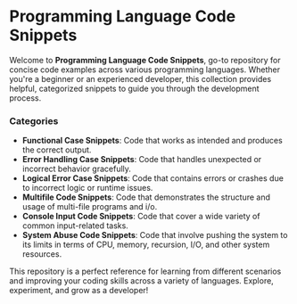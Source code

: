 # Programming Language Code Snippets

Welcome to **Programming Language Code Snippets**, go-to repository for concise code examples across various programming languages. Whether you're a beginner or an experienced developer, this collection provides helpful, categorized snippets to guide you through the development process.

### Categories

- **Functional Case Snippets**: Code that works as intended and produces the correct output.
- **Error Handling Case Snippets**: Code that handles unexpected or incorrect behavior gracefully.
- **Logical Error Case Snippets**: Code that contains errors or crashes due to incorrect logic or runtime issues.
- **Multifile Code Snippets**: Code that demonstrates the structure and usage of multi-file programs and i/o.
- **Console Input Code Snippets**: Code that cover a wide variety of common input-related tasks.
- **System Abuse Code Snippets**: Code that involve pushing the system to its limits in terms of CPU, memory, recursion, I/O, and other system resources.

This repository is a perfect reference for learning from different scenarios and improving your coding skills across a variety of languages. Explore, experiment, and grow as a developer!
